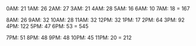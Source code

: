 0AM: 21
1AM: 26
2AM: 27
3AM: 21
4AM: 28
5AM: 16
6AM: 10
7AM: 18 = 167

8AM: 26
9AM: 32
10AM: 28
11AM: 32
12PM: 32
1PM: 17
2PM: 64
3PM: 92
4PM: 122
5PM: 47
6PM: 53 = 545

7PM: 51
8PM: 48
9PM: 48
10PM: 45
11PM: 20 = 212